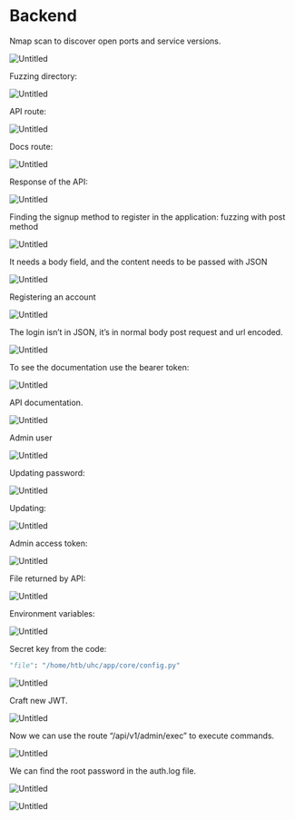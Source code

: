 # Backend
Nmap scan to discover open ports and service versions.

![Untitled](Backend/Untitled.png)

Fuzzing directory:

![Untitled](Backend/Untitled%201.png)

API route:

![Untitled](Backend/Untitled%202.png)

Docs route:

![Untitled](Backend/Untitled%203.png)

Response of the API:

![Untitled](Backend/Untitled%204.png)

Finding the signup method to register in the application: fuzzing with post method 

![Untitled](Backend/Untitled%205.png)

It needs a body field, and the content needs to be passed with JSON

![Untitled](Backend/Untitled%206.png)

Registering an account

![Untitled](Backend/Untitled%207.png)

The login isn’t in JSON, it’s in normal body post request and url encoded.

![Untitled](Backend/Untitled%208.png)

To see the documentation use the bearer token:

![Untitled](Backend/Untitled%209.png)

API documentation.

![Untitled](Backend/Untitled%2010.png)

Admin user 

![Untitled](Backend/Untitled%2011.png)

Updating password:

![Untitled](Backend/Untitled%2012.png)

Updating:

![Untitled](Backend/Untitled%2013.png)

Admin access token:

![Untitled](Backend/Untitled%2014.png)

File returned by API:

![Untitled](Backend/Untitled%2015.png)

Environment variables:

![Untitled](Backend/Untitled%2016.png)

Secret key from the code:

```python
"file": "/home/htb/uhc/app/core/config.py"
```

![Untitled](Backend/Untitled%2017.png)

Craft new JWT.

![Untitled](Backend/Untitled%2018.png)

Now we can use the route “/api/v1/admin/exec” to execute commands.

![Untitled](Backend/Untitled%2019.png)

We can find the root password in the auth.log file.

![Untitled](Backend/Untitled%2020.png)

![Untitled](Backend/Untitled%2021.png)
